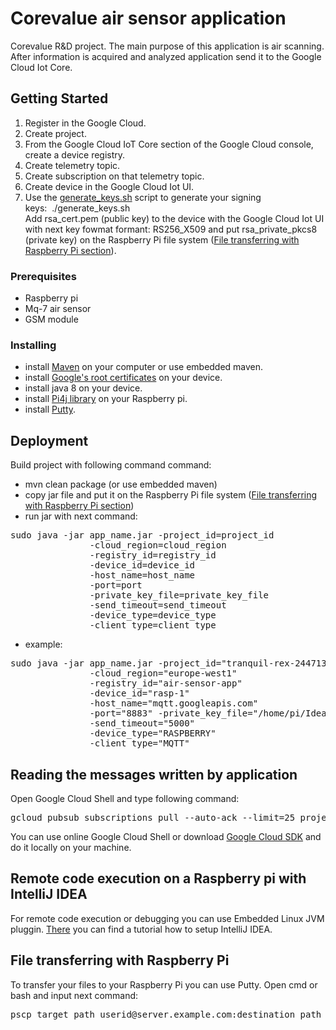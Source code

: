 # Corevalue air sensor application

Corevalue R&D project. The main purpose of this application is air scanning. After information is acquired and analyzed application send it to the Google Cloud Iot Core.  

## Getting Started

1. Register in the Google Cloud.
1. Create project.
1. From the Google Cloud IoT Core section of the Google Cloud console, create a device registry.
1. Create telemetry topic.
1. Create subscription on that telemetry topic.
1. Create device in the Google Cloud Iot UI.
1. Use the [generate_keys.sh](https://github.com/GoogleCloudPlatform/java-docs-samples/blob/master/iot/api-client/generate_keys.sh) script to generate your signing keys:&nbsp;&nbsp;./generate_keys.sh<br /> 
Add rsa_cert.pem (public key) to the device with the Google Cloud Iot UI with next key fowmat formant: RS256_X509 and put rsa_private_pkcs8 (private key) on the Raspberry Pi file system ([File transferring with Raspberry Pi section](#file-transferring-with-raspberry-pi)).
   

### Prerequisites

* Raspberry pi
* Mq-7 air sensor
* GSM module

### Installing

* install [Maven](https://maven.apache.org/) on your computer or use embedded maven.
* install [Google's root certificates](http://pki.google.com/roots.pem) on your device.
* install java 8 on your device.
* install [Pi4j library](https://pi4j.com/1.2/install.html ) on your Raspberry pi.
* install [Putty](https://www.putty.org/).

## Deployment

Build project with following command command: 
* mvn clean package (or use embedded maven)
* copy jar file and put it on the Raspberry Pi file system ([File transferring with Raspberry Pi section](#file-transferring-with-raspberry-pi))
* run jar with next command:

<pre>
sudo java -jar app_name.jar -project_id=project_id
               -cloud_region=cloud_region
               -registry_id=registry_id
               -device_id=device_id
               -host_name=host_name
               -port=port
               -private_key_file=private_key_file
               -send_timeout=send_timeout
               -device_type=device_type
               -client_type=client_type
</pre>

* example:

<pre>
sudo java -jar app_name.jar -project_id="tranquil-rex-244713"
               -cloud_region="europe-west1"
               -registry_id="air-sensor-app"
               -device_id="rasp-1"
               -host_name="mqtt.googleapis.com"
               -port="8883" -private_key_file="/home/pi/IdeaProjects/rsa_private_pkcs8"
               -send_timeout="5000"
               -device_type="RASPBERRY"
               -client_type="MQTT"
</pre>

## Reading the messages written by application
Open Google Cloud Shell and type following command:
<pre>
gcloud pubsub subscriptions pull --auto-ack --limit=25 projects/my-iot-project/subscriptions/my-subscription
</pre>
You can use online Google Cloud Shell or download [Google Cloud SDK](https://cloud.google.com/sdk/install) and do it locally on your machine.

## Remote code execution on a Raspberry pi with IntelliJ IDEA

For remote code execution or debugging you can use Embedded Linux JVM pluggin.
[There](https://medium.com/@menchukanton/setup-intellij-idea-for-remote-debugging-java-code-on-a-raspberry-pi-6e9df09dfb95) you can find a tutorial how to setup IntelliJ IDEA.

## File transferring with Raspberry Pi

To transfer your files to your Raspberry Pi you can use Putty. Open cmd or bash and input next command:
<pre>
pscp target_path userid@server.example.com:destination_path
</pre>
